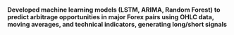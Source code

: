 #### Developed machine learning models (LSTM, ARIMA, Random Forest) to predict arbitrage opportunities in major Forex pairs using OHLC data, moving averages, and technical indicators, generating long/short signals
